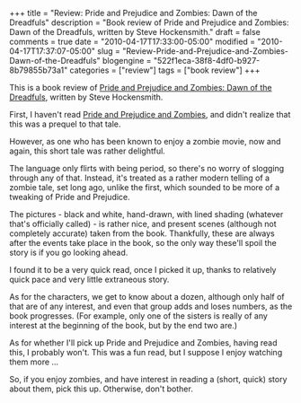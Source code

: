 +++
title = "Review: Pride and Prejudice and Zombies: Dawn of the Dreadfuls"
description = "Book review of Pride and Prejudice and Zombies: Dawn of the Dreadfuls, written by Steve Hockensmith."
draft = false
comments = true
date = "2010-04-17T17:33:00-05:00"
modified = "2010-04-17T17:37:07-05:00"
slug = "Review-Pride-and-Prejudice-and-Zombies-Dawn-of-the-Dreadfuls"
blogengine = "522f1eca-38f8-4df0-b927-8b79855b73a1"
categories = ["review"]
tags = ["book review"]
+++

<div class="note">
<p>This is a book review of <a rel="external" href="http://www.amazon.com/dp/1594744548?tag=strivinglifen-20">Pride and Prejudice and Zombies: Dawn of the Dreadfuls</a>, written by Steve Hockensmith.</p>
</div>
<p>First, I haven't read <a href="http://www.amazon.com/dp/1594743347?tag=strivinglifen-20">Pride and Prejudice and Zombies</a>, and didn't realize that this was a prequel to that tale.</p>
<p>However, as one who has been known to enjoy a zombie movie, now and again, this short tale was rather delightful.</p>
<p>The language only flirts with being period, so there's no worry of slogging through any of that. Instead, it's treated as a rather modern telling of a zombie tale, set long ago, unlike the first, which sounded to be more of a tweaking of Pride and Prejudice.</p>
<p>The pictures - black and white, hand-drawn, with lined shading (whatever that's officially called) - is rather nice, and present scenes (although not completely accurate) taken from the book. Thankfully, these are always after the events take place in the book, so the only way these'll spoil the story is if you go looking ahead.</p>
<p>I found it to be a very quick read, once I picked it up, thanks to relatively quick pace and very little extraneous story.</p>
<p>As for the characters, we get to know about a dozen, although only half of that are of any interest, and even that group adds and loses numbers, as the book progresses. (For example, only one of the sisters is really of any interest at the beginning of the book, but by the end two are.)</p>
<p>As for whether I'll pick up Pride and Prejudice and Zombies, having read this, I probably won't. This was a fun read, but I suppose I enjoy watching them more ...</p>
<p>So, if you enjoy zombies, and have interest in reading a (short, quick) story about them, pick this up. Otherwise, don't bother.</p>
